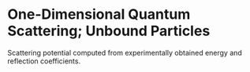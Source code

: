 # One-Dimensional Quantum Scattering; Unbound Particles
Scattering potential computed from experimentally obtained energy and reflection coefficients.
